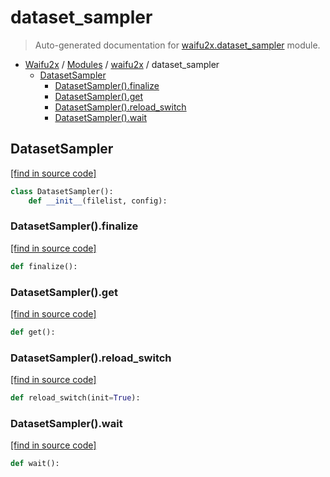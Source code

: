 # dataset_sampler

> Auto-generated documentation for [waifu2x.dataset_sampler](../../waifu2x/dataset_sampler.py) module.

- [Waifu2x](../README.md#waifu2x-index) / [Modules](../README.md#waifu2x-modules) / [waifu2x](index.md#waifu2x) / dataset_sampler
    - [DatasetSampler](#datasetsampler)
        - [DatasetSampler().finalize](#datasetsamplerfinalize)
        - [DatasetSampler().get](#datasetsamplerget)
        - [DatasetSampler().reload_switch](#datasetsamplerreload_switch)
        - [DatasetSampler().wait](#datasetsamplerwait)

## DatasetSampler

[[find in source code]](../../waifu2x/dataset_sampler.py#L14)

```python
class DatasetSampler():
    def __init__(filelist, config):
```

### DatasetSampler().finalize

[[find in source code]](../../waifu2x/dataset_sampler.py#L33)

```python
def finalize():
```

### DatasetSampler().get

[[find in source code]](../../waifu2x/dataset_sampler.py#L59)

```python
def get():
```

### DatasetSampler().reload_switch

[[find in source code]](../../waifu2x/dataset_sampler.py#L40)

```python
def reload_switch(init=True):
```

### DatasetSampler().wait

[[find in source code]](../../waifu2x/dataset_sampler.py#L53)

```python
def wait():
```

